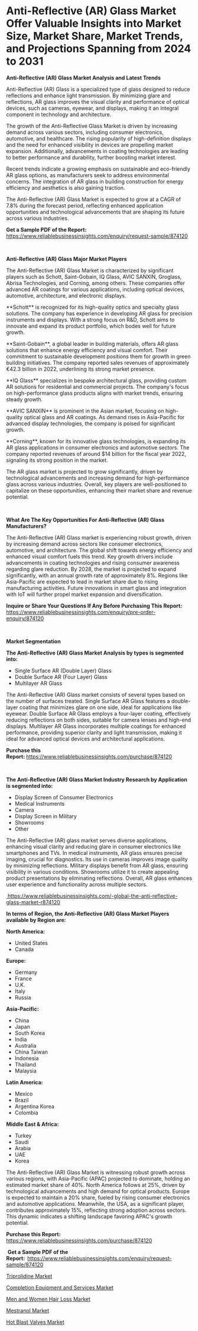 <p><h1>Anti-Reflective (AR) Glass Market Offer Valuable Insights into Market Size, Market Share, Market Trends, and Projections Spanning from 2024 to 2031</h1></p><p><strong>Anti-Reflective (AR) Glass Market Analysis and Latest Trends</strong></p>
<p><p>Anti-Reflective (AR) Glass is a specialized type of glass designed to reduce reflections and enhance light transmission. By minimizing glare and reflections, AR glass improves the visual clarity and performance of optical devices, such as cameras, eyewear, and displays, making it an integral component in technology and architecture.</p><p>The growth of the Anti-Reflective Glass Market is driven by increasing demand across various sectors, including consumer electronics, automotive, and healthcare. The rising popularity of high-definition displays and the need for enhanced visibility in devices are propelling market expansion. Additionally, advancements in coating technologies are leading to better performance and durability, further boosting market interest.</p><p>Recent trends indicate a growing emphasis on sustainable and eco-friendly AR glass options, as manufacturers seek to address environmental concerns. The integration of AR glass in building construction for energy efficiency and aesthetics is also gaining traction.</p><p>The Anti-Reflective (AR) Glass Market is expected to grow at a CAGR of 7.8% during the forecast period, reflecting enhanced application opportunities and technological advancements that are shaping its future across various industries.</p></p>
<p><strong>Get a Sample PDF of the Report:&nbsp;</strong> <a href="https://www.reliablebusinessinsights.com/enquiry/request-sample/874120?utm_campaign=1091&utm_medium=2&utm_source=Github&utm_content=ia&utm_term=03122024&utm_id=anti-reflective-ar-glass">https://www.reliablebusinessinsights.com/enquiry/request-sample/874120</a></p>
<p>&nbsp;</p>
<p><strong>Anti-Reflective (AR) Glass Major Market Players</strong></p>
<p><p>The Anti-Reflective (AR) Glass Market is characterized by significant players such as Schott, Saint-Gobain, IQ Glass, AVIC SANXIN, Groglass, Abrisa Technologies, and Corning, among others. These companies offer advanced AR coatings for various applications, including optical devices, automotive, architecture, and electronic displays.</p><p>**Schott** is recognized for its high-quality optics and specialty glass solutions. The company has experience in developing AR glass for precision instruments and displays. With a strong focus on R&D, Schott aims to innovate and expand its product portfolio, which bodes well for future growth.</p><p>**Saint-Gobain**, a global leader in building materials, offers AR glass solutions that enhance energy efficiency and visual comfort. Their commitment to sustainable development positions them for growth in green building initiatives. The company reported sales revenues of approximately €42.3 billion in 2022, underlining its strong market presence.</p><p>**IQ Glass** specializes in bespoke architectural glass, providing custom AR solutions for residential and commercial projects. The company's focus on high-performance glass products aligns with market trends, ensuring steady growth.</p><p>**AVIC SANXIN** is prominent in the Asian market, focusing on high-quality optical glass and AR coatings. As demand rises in Asia-Pacific for advanced display technologies, the company is poised for significant growth.</p><p>**Corning**, known for its innovative glass technologies, is expanding its AR glass applications in consumer electronics and automotive sectors. The company reported revenues of around $14 billion for the fiscal year 2022, signaling its strong position in the market.</p><p>The AR glass market is projected to grow significantly, driven by technological advancements and increasing demand for high-performance glass across various industries. Overall, key players are well-positioned to capitalize on these opportunities, enhancing their market share and revenue potential.</p></p>
<p>&nbsp;</p>
<p><strong>What Are The Key Opportunities For Anti-Reflective (AR) Glass Manufacturers?</strong></p>
<p><p>The Anti-Reflective (AR) Glass market is experiencing robust growth, driven by increasing demand across sectors like consumer electronics, automotive, and architecture. The global shift towards energy efficiency and enhanced visual comfort fuels this trend. Key growth drivers include advancements in coating technologies and rising consumer awareness regarding glare reduction. By 2028, the market is projected to expand significantly, with an annual growth rate of approximately 8%. Regions like Asia-Pacific are expected to lead in market share due to rising manufacturing activities. Future innovations in smart glass and integration with IoT will further propel market expansion and diversification.</p></p>
<p><strong>Inquire or Share Your Questions If Any Before Purchasing This Report:</strong> <a href="https://www.reliablebusinessinsights.com/enquiry/pre-order-enquiry/874120?utm_campaign=1091&utm_medium=2&utm_source=Github&utm_content=ia&utm_term=03122024&utm_id=anti-reflective-ar-glass">https://www.reliablebusinessinsights.com/enquiry/pre-order-enquiry/874120</a></p>
<p>&nbsp;</p>
<p><strong>Market Segmentation</strong></p>
<p><strong>The Anti-Reflective (AR) Glass Market Analysis by types is segmented into:</strong></p>
<p><ul><li>Single Surface AR (Double Layer) Glass</li><li>Double Surface AR (Four Layer) Glass</li><li>Multilayer AR Glass</li></ul></p>
<p><p>The Anti-Reflective (AR) Glass market consists of several types based on the number of surfaces treated. Single Surface AR Glass features a double-layer coating that minimizes glare on one side, ideal for applications like eyewear. Double Surface AR Glass employs a four-layer coating, effectively reducing reflections on both sides, suitable for camera lenses and high-end displays. Multilayer AR Glass incorporates multiple coatings for enhanced performance, providing superior clarity and light transmission, making it ideal for advanced optical devices and architectural applications.</p></p>
<p><strong>Purchase this Report:&nbsp;</strong><a href="https://www.reliablebusinessinsights.com/purchase/874120?utm_campaign=1091&utm_medium=2&utm_source=Github&utm_content=ia&utm_term=03122024&utm_id=anti-reflective-ar-glass">https://www.reliablebusinessinsights.com/purchase/874120</a></p>
<p>&nbsp;</p>
<p><strong>The Anti-Reflective (AR) Glass Market Industry Research by Application is segmented into:</strong></p>
<p><ul><li>Display Screen of Consumer Electronics</li><li>Medical Instruments</li><li>Camera</li><li>Display Screen in Military</li><li>Showrooms</li><li>Other</li></ul></p>
<p><p>The Anti-Reflective (AR) glass market serves diverse applications, enhancing visual clarity and reducing glare in consumer electronics like smartphones and TVs. In medical instruments, AR glass ensures precise imaging, crucial for diagnostics. Its use in cameras improves image quality by minimizing reflections. Military displays benefit from AR glass, ensuring visibility in various conditions. Showrooms utilize it to create appealing product presentations by eliminating reflections. Overall, AR glass enhances user experience and functionality across multiple sectors.</p></p>
<p><a href="https://www.reliablebusinessinsights.com/-global-the-anti-reflective-glass-market-r874120?utm_campaign=1091&utm_medium=2&utm_source=Github&utm_content=ia&utm_term=03122024&utm_id=anti-reflective-ar-glass">&nbsp;https://www.reliablebusinessinsights.com/-global-the-anti-reflective-glass-market-r874120</a></p>
<p><strong>In terms of Region, the Anti-Reflective (AR) Glass Market Players available by Region are:</strong></p>
<p>
    <p> <strong> North America: </strong>
        <ul>
            <li>United States</li>
            <li>Canada</li>
        </ul>
        </p> 
    <p> <strong> Europe: </strong>
        <ul>
            <li>Germany</li>
            <li>France</li>
            <li>U.K.</li>
            <li>Italy</li>
            <li>Russia</li>
        </ul>
        </p> 
    <p> <strong> Asia-Pacific: </strong>
        <ul>
            <li>China</li>
            <li>Japan</li>
            <li>South Korea</li>
            <li>India</li>
            <li>Australia</li>
            <li>China Taiwan</li>
            <li>Indonesia</li>
            <li>Thailand</li>
            <li>Malaysia</li>
        </ul>
        </p> 
    <p> <strong> Latin America: </strong>
        <ul>
            <li>Mexico</li>
            <li>Brazil</li>
            <li>Argentina Korea</li>
            <li>Colombia</li>
        </ul>
        </p> 
    <p> <strong> Middle East & Africa: </strong>
        <ul>
            <li>Turkey</li>
            <li>Saudi</li>
            <li>Arabia</li>
            <li>UAE</li>
            <li>Korea</li>
        </ul>
    </p>
    </p>
<p><p>The Anti-Reflective (AR) Glass Market is witnessing robust growth across various regions, with Asia-Pacific (APAC) projected to dominate, holding an estimated market share of 40%. North America follows at 25%, driven by technological advancements and high demand for optical products. Europe is expected to maintain a 20% share, fueled by rising consumer electronics and automotive applications. Meanwhile, the USA, as a significant player, contributes approximately 15%, reflecting strong adoption across sectors. This dynamic indicates a shifting landscape favoring APAC's growth potential.</p></p>
<p><strong>Purchase this Report: </strong><a href="https://www.reliablebusinessinsights.com/purchase/874120?utm_campaign=1091&utm_medium=2&utm_source=Github&utm_content=ia&utm_term=03122024&utm_id=anti-reflective-ar-glass">https://www.reliablebusinessinsights.com/purchase/874120</a></p>
<p>&nbsp;<strong>Get a Sample PDF of the Report:&nbsp;&nbsp;</strong><a href="https://www.reliablebusinessinsights.com/enquiry/request-sample/874120?utm_campaign=1091&utm_medium=2&utm_source=Github&utm_content=ia&utm_term=03122024&utm_id=anti-reflective-ar-glass">https://www.reliablebusinessinsights.com/enquiry/request-sample/874120</a></p>
<p><strong></strong></p>
<p><p><a href="https://www.linkedin.com/pulse/triprolidine-market-analysis-report-global-insights-region-womgf?utm_campaign=1091&utm_medium=2&utm_source=Github&utm_content=ia&utm_term=03122024&utm_id=anti-reflective-ar-glass">Triprolidine Market</a></p><p><a href="https://github.com/MariaWashington76/Market-Research-Report-List-1/blob/main/completion-equipment-and-services-market.md?utm_campaign=1091&utm_medium=2&utm_source=Github&utm_content=ia&utm_term=03122024&utm_id=anti-reflective-ar-glass">Completion Equipment and Services Market</a></p><p><a href="https://issuu.com/reportprime-2/docs/men-and-women-hair-loss-market-size-2030.pptx?utm_campaign=1091&utm_medium=2&utm_source=Github&utm_content=ia&utm_term=03122024&utm_id=anti-reflective-ar-glass">Men and Women Hair Loss Market</a></p><p><a href="https://www.linkedin.com/pulse/global-mestranol-market-outlook-growth-trends-cagr-44-future-v5osf?utm_campaign=1091&utm_medium=2&utm_source=Github&utm_content=ia&utm_term=03122024&utm_id=anti-reflective-ar-glass">Mestranol Market</a></p><p><a href="https://issuu.com/reportprime-2/docs/hot-blast-valves-market-size-2030.pptx?utm_campaign=1091&utm_medium=2&utm_source=Github&utm_content=ia&utm_term=03122024&utm_id=anti-reflective-ar-glass">Hot Blast Valves Market</a></p></p>